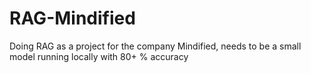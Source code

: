 # RAG-Mindified
Doing RAG as a project for the company Mindified, needs to be a small model running locally with 80+ % accuracy
